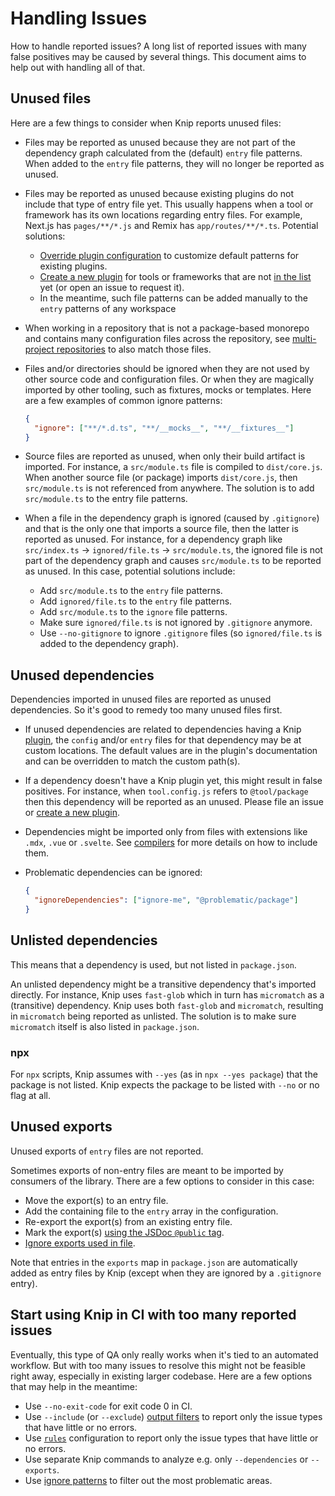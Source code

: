 # Handling Issues

How to handle reported issues? A long list of reported issues with many false positives may be caused by several things.
This document aims to help out with handling all of that.

## Unused files

Here are a few things to consider when Knip reports unused files:

- Files may be reported as unused because they are not part of the dependency graph calculated from the (default)
  `entry` file patterns. When added to the `entry` file patterns, they will no longer be reported as unused.

- Files may be reported as unused because existing plugins do not include that type of entry file yet. This usually
  happens when a tool or framework has its own locations regarding entry files. For example, Next.js has `pages/**/*.js`
  and Remix has `app/routes/**/*.ts`. Potential solutions:

  - [Override plugin configuration][1] to customize default patterns for existing plugins.
  - [Create a new plugin][2] for tools or frameworks that are not [in the list][3] yet (or open an issue to request it).
  - In the meantime, such file patterns can be added manually to the `entry` patterns of any workspace

- When working in a repository that is not a package-based monorepo and contains many configuration files across the
  repository, see [multi-project repositories][4] to also match those files.

- Files and/or directories should be ignored when they are not used by other source code and configuration files. Or
  when they are magically imported by other tooling, such as fixtures, mocks or templates. Here are a few examples of
  common ignore patterns:

  ```json
  {
    "ignore": ["**/*.d.ts", "**/__mocks__", "**/__fixtures__"]
  }
  ```

- Source files are reported as unused, when only their build artifact is imported. For instance, a `src/module.ts` file
  is compiled to `dist/core.js`. When another source file (or package) imports `dist/core.js`, then `src/module.ts` is
  not referenced from anywhere. The solution is to add `src/module.ts` to the entry file patterns.

- When a file in the dependency graph is ignored (caused by `.gitignore`) and that is the only one that imports a source
  file, then the latter is reported as unused. For instance, for a dependency graph like `src/index.ts` →
  `ignored/file.ts` → `src/module.ts`, the ignored file is not part of the dependency graph and causes `src/module.ts`
  to be reported as unused. In this case, potential solutions include:

  - Add `src/module.ts` to the `entry` file patterns.
  - Add `ignored/file.ts` to the `entry` file patterns.
  - Add `src/module.ts` to the `ignore` file patterns.
  - Make sure `ignored/file.ts` is not ignored by `.gitignore` anymore.
  - Use `--no-gitignore` to ignore `.gitignore` files (so `ignored/file.ts` is added to the dependency graph).

## Unused dependencies

Dependencies imported in unused files are reported as unused dependencies. So it's good to remedy too many unused files
first.

- If unused dependencies are related to dependencies having a Knip [plugin][3], the `config` and/or `entry` files for
  that dependency may be at custom locations. The default values are in the plugin's documentation and can be overridden
  to match the custom path(s).

- If a dependency doesn't have a Knip plugin yet, this might result in false positives. For instance, when
  `tool.config.js` refers to `@tool/package` then this dependency will be reported as an unused. Please file an issue or
  [create a new plugin][2].

- Dependencies might be imported only from files with extensions like `.mdx`, `.vue` or `.svelte`. See [compilers][5]
  for more details on how to include them.

- Problematic dependencies can be ignored:

  ```json
  {
    "ignoreDependencies": ["ignore-me", "@problematic/package"]
  }
  ```

## Unlisted dependencies

This means that a dependency is used, but not listed in `package.json`.

An unlisted dependency might be a transitive dependency that's imported directly. For instance, Knip uses `fast-glob`
which in turn has `micromatch` as a (transitive) dependency. Knip uses both `fast-glob` and `micromatch`, resulting in
`micromatch` being reported as unlisted. The solution is to make sure `micromatch` itself is also listed in
`package.json`.

### npx

For `npx` scripts, Knip assumes with `--yes` (as in `npx --yes package`) that the package is not listed. Knip expects
the package to be listed with `--no` or no flag at all.

## Unused exports

Unused exports of `entry` files are not reported.

Sometimes exports of non-entry files are meant to be imported by consumers of the library. There are a few options to
consider in this case:

- Move the export(s) to an entry file.
- Add the containing file to the `entry` array in the configuration.
- Re-export the export(s) from an existing entry file.
- Mark the export(s) [using the JSDoc `@public` tag][6].
- [Ignore exports used in file][7].

Note that entries in the `exports` map in `package.json` are automatically added as entry files by Knip (except when
they are ignored by a `.gitignore` entry).

## Start using Knip in CI with too many reported issues

Eventually, this type of QA only really works when it's tied to an automated workflow. But with too many issues to
resolve this might not be feasible right away, especially in existing larger codebase. Here are a few options that may
help in the meantime:

- Use `--no-exit-code` for exit code 0 in CI.
- Use `--include` (or `--exclude`) [output filters][8] to report only the issue types that have little or no errors.
- Use [`rules`][9] configuration to report only the issue types that have little or no errors.
- Use separate Knip commands to analyze e.g. only `--dependencies` or `--exports`.
- Use [ignore patterns][10] to filter out the most problematic areas.

[1]: ../README.md#override-plugin-configuration
[2]: ./writing-a-plugin.md
[3]: ../README.md#plugins
[4]: ../README.md#multi-project-repositories
[5]: ./compilers.md
[6]: ../README.md#public-exports
[7]: ../README.md#ignore-exports-used-in-file
[8]: ../README.md#filters
[9]: ../README.md#rules
[10]: ../README.md#ignore
